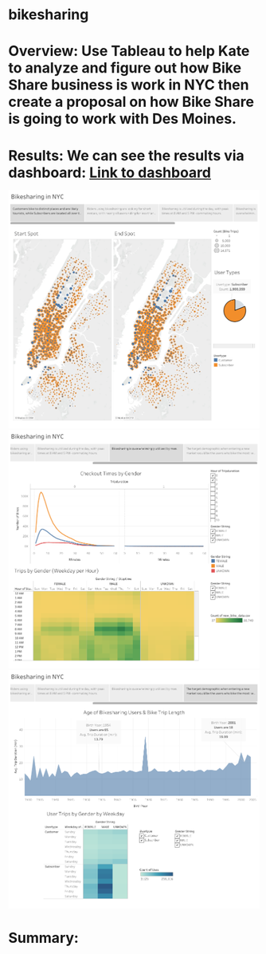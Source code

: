 # bikesharing
# Overview: Use Tableau to help Kate to analyze and figure out how Bike Share business is work in NYC then create a proposal on how Bike Share is going to work with Des Moines.

# Results: We can see the results via dashboard: [Link to dashboard](https://public.tableau.com/app/profile/jenny4061/viz/CitiBikeChallenge_16236940339070/CitiBikePresentation)
![1](resources/1.png)
![2](resources/2.png)
![3](resources/3.png)

# Summary:




